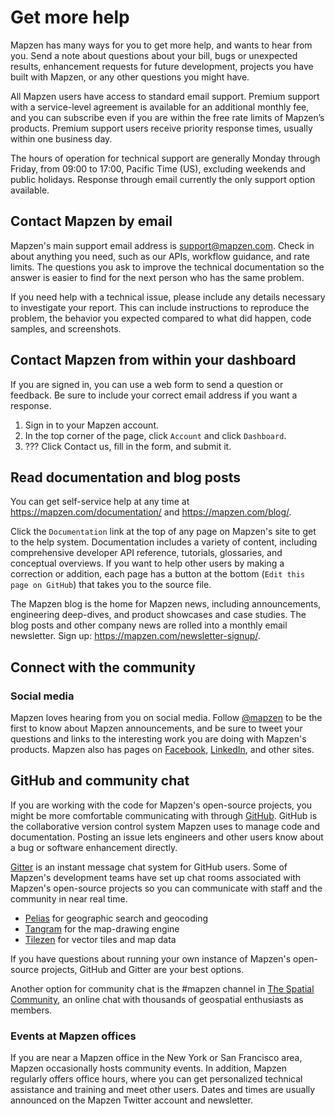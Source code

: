 # Get more help

Mapzen has many ways for you to get more help, and wants to hear from you. Send a note about questions about your bill, bugs or unexpected results, enhancement requests for future development, projects you have built with Mapzen, or any other questions you might have.

All Mapzen users have access to standard email support. Premium support with a service-level agreement is available for an additional monthly fee, and you can subscribe even if you are within the free rate limits of Mapzen’s products. Premium support users receive priority response times, usually within one business day.

The hours of operation for technical support are generally Monday through Friday, from 09:00 to 17:00, Pacific Time (US), excluding weekends and public holidays. Response through email currently the only support option available.

## Contact Mapzen by email

Mapzen's main support email address is support@mapzen.com. Check in about anything you need, such as our APIs, workflow guidance, and rate limits. The questions you ask to improve the technical documentation so the answer is easier to find for the next person who has the same problem.

If you need help with a technical issue, please include any details necessary to investigate your report. This can include instructions to reproduce the problem, the behavior you expected compared to what did happen, code samples, and screenshots.

## Contact Mapzen from within your dashboard

If you are signed in, you can use a web form to send a question or feedback. Be sure to include your correct email address if you want a response.

1. Sign in to your Mapzen account.
2. In the top corner of the page, click `Account` and click `Dashboard`.
3. ??? Click Contact us, fill in the form, and submit it.

## Read documentation and blog posts

You can get self-service help at any time at https://mapzen.com/documentation/ and https://mapzen.com/blog/.

Click the `Documentation` link at the top of any page on Mapzen's site to get to the help system. Documentation includes a variety of content, including comprehensive developer API reference, tutorials, glossaries, and conceptual overviews. If you want to help other users by making a correction or addition, each page has a button at the bottom (`Edit this page on GitHub`) that takes you to the source file.

The Mapzen blog is the home for Mapzen news, including announcements, engineering deep-dives, and product showcases and case studies. The blog posts and other company news are rolled into a monthly email newsletter. Sign up: https://mapzen.com/newsletter-signup/.

## Connect with the community

### Social media

Mapzen loves hearing from you on social media. Follow [@mapzen](https://twitter.com/mapzen) to be the first to know about Mapzen announcements, and be sure to tweet your questions and links to the interesting work you are doing with Mapzen's products. Mapzen also has pages on [Facebook](https://www.facebook.com/gomapzen), [LinkedIn](https://www.linkedin.com/company/mapzen), and other sites.

## GitHub and community chat

If you are working with the code for Mapzen's open-source projects, you might be more comfortable communicating with through [GitHub](https://github.com). GitHub is the collaborative version control system Mapzen uses to manage code and documentation. Posting an issue lets engineers and other users know about a bug or software enhancement directly.

[Gitter](https://gitter.im) is an instant message chat system for GitHub users. Some of Mapzen's development teams have set up chat rooms associated with Mapzen's open-source projects so you can communicate with staff and the community in near real time.

- [Pelias](https://gitter.im/pelias/pelias) for geographic search and geocoding
- [Tangram](https://gitter.im/tangrams/tangram-chat) for the map-drawing engine
- [Tilezen](https://gitter.im/tilezen/tilezen-chat) for vector tiles and map data

If you have questions about running your own instance of Mapzen's open-source projects, GitHub and Gitter are your best options.

Another option for community chat is the #mapzen channel in [The Spatial Community](http://thespatialcommunity.org/), an online chat with thousands of geospatial enthusiasts as members.  

### Events at Mapzen offices

If you are near a Mapzen office in the New York or San Francisco area, Mapzen occasionally hosts community events. In addition, Mapzen regularly offers office hours, where you can get personalized technical assistance and training and meet other users. Dates and times are usually announced on the Mapzen Twitter account and newsletter.
